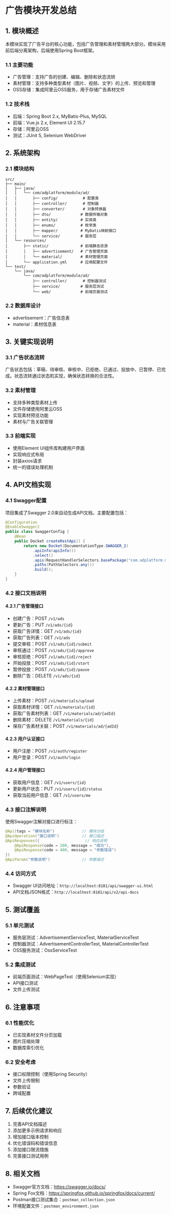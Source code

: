 # 广告模块开发总结

## 1. 模块概述

本模块实现了广告平台的核心功能，包括广告管理和素材管理两大部分。模块采用前后端分离架构，后端使用Spring Boot框架。

### 1.1 主要功能
- 广告管理：支持广告的创建、编辑、删除和状态流转
- 素材管理：支持多种类型素材（图片、视频、文字）的上传、预览和管理
- OSS存储：集成阿里云OSS服务，用于存储广告素材文件

### 1.2 技术栈
- 后端：Spring Boot 2.x, MyBatis-Plus, MySQL
- 前端：Vue.js 2.x, Element UI 2.15.7
- 存储：阿里云OSS
- 测试：JUnit 5, Selenium WebDriver

## 2. 系统架构

### 2.1 模块结构
```
src/
├── main/
│   ├── java/
│   │   └── com/adplatform/module/ad/
│   │       ├── config/           # 配置类
│   │       ├── controller/       # 控制器
│   │       ├── converter/        # 对象转换器
│   │       ├── dto/             # 数据传输对象
│   │       ├── entity/          # 实体类
│   │       ├── enums/           # 枚举类
│   │       ├── mapper/          # MyBatis映射接口
│   │       └── service/         # 服务层
│   └── resources/
│       ├── static/              # 前端静态资源
│       │   ├── advertisement/   # 广告管理页面
│       │   └── material/        # 素材管理页面
│       └── application.yml      # 应用配置文件
└── test/
    └── java/
        └── com/adplatform/module/ad/
            ├── controller/       # 控制器测试
            ├── service/         # 服务层测试
            └── web/             # 前端页面测试
```

### 2.2 数据库设计
- advertisement：广告信息表
- material：素材信息表

## 3. 关键实现说明

### 3.1 广告状态流转
广告状态包括：草稿、待审核、审核中、已拒绝、已通过、投放中、已暂停、已完成。状态流转通过状态机实现，确保状态转换的合法性。

### 3.2 素材管理
- 支持多种类型素材上传
- 文件存储使用阿里云OSS
- 实现素材预览功能
- 素材与广告关联管理

### 3.3 前端实现
- 使用Element UI组件库构建用户界面
- 实现响应式布局
- 封装axios请求
- 统一的错误处理机制

## 4. API文档实现

### 4.1 Swagger配置
项目集成了Swagger 2.0来自动生成API文档，主要配置包括：

```java
@Configuration
@EnableSwagger2
public class SwaggerConfig {
    @Bean
    public Docket createRestApi() {
        return new Docket(DocumentationType.SWAGGER_2)
            .apiInfo(apiInfo())
            .select()
            .apis(RequestHandlerSelectors.basePackage("com.adplatform.module"))
            .paths(PathSelectors.any())
            .build();
    }
}
```

### 4.2 接口文档说明

#### 4.2.1 广告管理接口
- 创建广告：POST `/v1/ads`
- 更新广告：PUT `/v1/ads/{id}`
- 获取广告详情：GET `/v1/ads/{id}`
- 获取广告列表：GET `/v1/ads`
- 提交审核：POST `/v1/ads/{id}/submit`
- 审核通过：POST `/v1/ads/{id}/approve`
- 审核拒绝：POST `/v1/ads/{id}/reject`
- 开始投放：POST `/v1/ads/{id}/start`
- 暂停投放：POST `/v1/ads/{id}/pause`
- 删除广告：DELETE `/v1/ads/{id}`

#### 4.2.2 素材管理接口
- 上传素材：POST `/v1/materials/upload`
- 获取素材详情：GET `/v1/materials/{id}`
- 获取广告素材列表：GET `/v1/materials/ad/{adId}`
- 删除素材：DELETE `/v1/materials/{id}`
- 保存广告素材关联：POST `/v1/materials/ad/{adId}`

#### 4.2.3 用户认证接口
- 用户注册：POST `/v1/auth/register`
- 用户登录：POST `/v1/auth/login`

#### 4.2.4 用户管理接口
- 获取用户信息：GET `/v1/users/{id}`
- 更新用户状态：PUT `/v1/users/{id}/status`
- 获取当前用户信息：GET `/v1/users/me`

### 4.3 接口注解说明

使用Swagger注解对接口进行标注：
```java
@Api(tags = "模块名称")            // 模块分组
@ApiOperation("接口说明")          // 接口描述
@ApiResponses({                    // 响应说明
    @ApiResponse(code = 200, message = "成功"),
    @ApiResponse(code = 400, message = "参数错误")
})
@ApiParam("参数说明")              // 参数描述
```

### 4.4 访问方式

- Swagger UI访问地址：`http://localhost:8181/api/swagger-ui.html`
- API文档JSON格式：`http://localhost:8181/api/v2/api-docs`

## 5. 测试覆盖

### 5.1 单元测试
- 服务层测试：AdvertisementServiceTest, MaterialServiceTest
- 控制器测试：AdvertisementControllerTest, MaterialControllerTest
- OSS服务测试：OssServiceTest

### 5.2 集成测试
- 前端页面测试：WebPageTest（使用Selenium实现）
- API接口测试
- 文件上传测试

## 6. 注意事项

### 6.1 性能优化
- 已实现素材文件分页加载
- 图片压缩处理
- 数据库索引优化

### 6.2 安全考虑
- 接口权限控制（使用Spring Security）
- 文件上传限制
- 参数验证
- 跨域配置

## 7. 后续优化建议

1. 完善API文档描述
2. 添加更多示例请求和响应
3. 增加接口版本控制
4. 优化错误码和错误信息
5. 添加接口限流措施
6. 完善接口测试用例

## 8. 相关文档

- Swagger官方文档：https://swagger.io/docs/
- Spring Fox文档：https://springfox.github.io/springfox/docs/current/
- Postman接口测试集合：`postman_collection.json`
- 环境配置文件：`postman_environment.json`